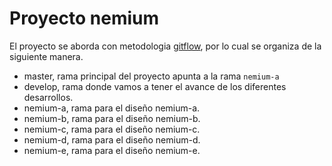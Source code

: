 # Proyecto nemium

El proyecto se aborda con metodologia [gitflow](https://www.atlassian.com/es/git/tutorials/comparing-workflows/gitflow-workflow), por lo cual se organiza de la siguiente manera.

- master, rama principal del proyecto apunta a la rama `nemium-a`
- develop, rama donde vamos a tener el avance de los diferentes desarrollos.
- nemium-a, rama para el diseño nemium-a.
- nemium-b, rama para el diseño nemium-b.
- nemium-c, rama para el diseño nemium-c.
- nemium-d, rama para el diseño nemium-d.
- nemium-e, rama para el diseño nemium-e.



